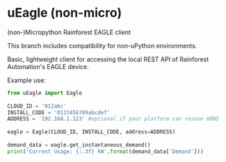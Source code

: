 # uEagle (non-micro)
(non-)Micropython Rainforest EAGLE client

This branch includes compatibility for non-uPython environments.

Basic, lightweight client for accessing the local REST API of Rainforest Automation's EAGLE device.

Example use:

```python
from uEagle import Eagle
 
CLOUD_ID = '012abc'
INSTALL_CODE = '0123456789abcdef'
ADDRESS = '192.168.1.123' #optional if your platform can resove mDNS
 
eagle = Eagle(CLOUD_ID, INSTALL_CODE, address=ADDRESS)
 
demand_data = eagle.get_instantaneous_demand()
print('Current Usage: {:.3f} kW'.format(demand_data['Demand']))
```
